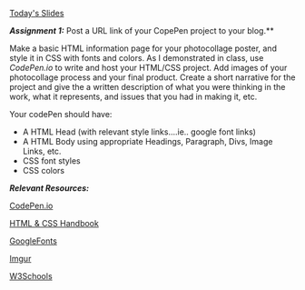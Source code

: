 [Today's Slides](https://docs.google.com/presentation/d/1n_oox1DpwAuGRkoKTaMMzH_RU2r3s__RzNi3l5U-ZaU/edit?usp=sharing)

**_Assignment 1:_** Post a URL link of your CopePen project to your blog.**

Make a basic HTML information page for your photocollage poster, and style it in CSS with fonts and colors.  As I demonstrated in class, use _CodePen.io_ to write and host your HTML/CSS project.  Add images of your photocollage process and your final product.  Create a short narrative for the project and give the a written description of what you were thinking in the work, what it represents, and issues that you had in making it, etc.

Your codePen should have:

* A HTML Head (with relevant style links....ie.. google font links)
* A HTML Body using appropriate Headings, Paragraph, Divs, Image Links, etc.
* CSS font styles
* CSS colors

**_Relevant Resources:_**

[CodePen.io](https://codepen.io/)

[HTML & CSS Handbook](http://www.wufai.edu.tw/%E7%B6%B2%E9%A0%81%E6%8A%80%E8%A1%93%E4%B8%AD%E5%BF%83/datasheet/HTML%20and%20CSS%20design%20and%20build%20websites.pdf)

[GoogleFonts](https://fonts.google.com/)

[Imgur](https://imgur.com/)

[W3Schools](https://www.w3schools.com/css/)
